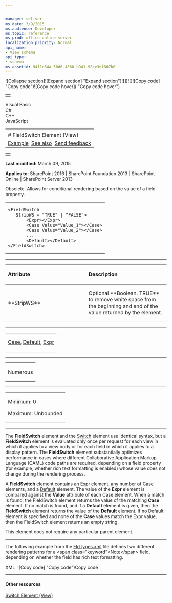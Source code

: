 ```yaml
---


manager: soliver
ms.date: 3/9/2015
ms.audience: Developer
ms.topic: reference
ms.prod: office-online-server
localization_priority: Normal
api_name:
- View schema
api_type:
- schema
ms.assetid: 94f1c64a-50d6-4560-b941-98ce3df807b0
---
```


![Collapse
section]![Expand
section] "Expand section")![]()![])![]![]()![Copy
code] "Copy code")![Copy code
hover]( "Copy code hover")
<table>
<tbody>
<tr class="odd">
<td align="left"></td>
</tr>
</tbody>
</table>

Visual Basic  
C\#  
C++  
JavaScript  

<table>
<tbody>
<tr class="odd">
<td align="left"><span id="runningHeaderText"></span></td>
</tr>
<tr class="even">
<td align="left"># FieldSwitch Element (View)</td>
</tr>
<tr class="odd">
<td align="left"><a href="#exampleToggle">Example</a>  <a href="#seeAlsoToggle">See also</a>  <span id="headfeedbackarea" class="feedbackhead"><a href="javascript:SubmitFeedback(&#39;docthis@Microsoft.com&#39;,&#39;&#39;,&#39;&#39;,&#39;&#39;,&#39;1.0.18082.1225&#39;,&#39;%0\dThank%20you%20for%20your%20feedback.%20The%20developer%20writing%20teams%20use%20your%20feedback%20to%20improve%20documentation.%20While%20we%20are%20reviewing%20your%20feedback,%20we%20may%20send%20you%20e-mail%20to%20ask%20for%20clarification%20or%20feedback%20on%20a%20solution.%20We%20do%20not%20use%20your%20e-mail%20address%20for%20any%20other%20purpose%20and%20we%20delete%20it%20after%20we%20finish%20our%20review.%0\AFor%20further%20information%20about%20the%20privacy%20policies%20of%20Microsoft,%20please%20see%20http://privacy.microsoft.com/en-us/default.aspx.%0\A%0\d&#39;,&#39;Customer%20feedback&#39;);">Send feedback</a></span></td>
</tr>
</tbody>
</table>

<table>
<colgroup>
<col width="100%" />
</colgroup>
<tbody>
<tr class="odd">
<td align="left"></td>
</tr>
</tbody>
</table>

**Last modified:** March 09, 2015

**Applies to**: SharePoint 2016 | SharePoint Foundation 2013 |
SharePoint Online | SharePoint Server 2013

Obsolete. Allows for conditional rendering based on the value of a field
property.

<span codelanguage="other"></span>
<table>
<colgroup>
<col width="100%" />
</colgroup>
<tbody>
<tr class="odd">
<td align="left"><pre><code>&lt;FieldSwitch
   StripWS = &quot;TRUE&quot; | &quot;FALSE&quot;&gt;
       &lt;Expr&gt;&lt;/Expr&gt;
       &lt;Case Value=&quot;Value_1&quot;&gt;&lt;/Case&gt;
       &lt;Case Value=&quot;Value_2&quot;&gt;&lt;/Case&gt;
       ...
       &lt;Default&gt;&lt;/Default&gt;
&lt;/FieldSwitch&gt;</code></pre></td>
</tr>
</tbody>
</table>


-----------------------------------------------------------------------------------------------------------------------------------------------------------------------------------------------

<table>
<colgroup>
<col width="50%" />
<col width="50%" />
</colgroup>
<thead>
<tr class="header">
<th align="left"><p>Attribute</p></th>
<th align="left"><p>Description</p></th>
</tr>
</thead>
<tbody>
<tr class="odd">
<td align="left"><p>**StripWS**</p></td>
<td align="left"><p>Optional **Boolean</span>. <span class="keyword">TRUE** to remove white space from the beginning and end of the value returned by the element.</p></td>
</tr>
</tbody>
</table>


---------------------------------------------------------------------------------------------------------------------------------------------------------------------------------------------------

<table>
<colgroup>
<col width="100%" />
</colgroup>
<tbody>
<tr class="odd">
<td align="left"><p><a href="case-element-view.md">Case</a>, <a href="default-element-view.md">Default</a>, <a href="expr-element-view.md">Expr</a></p></td>
</tr>
</tbody>
</table>


----------------------------------------------------------------------------------------------------------------------------------------------------------------------------------------------------

<table>
<colgroup>
<col width="100%" />
</colgroup>
<tbody>
<tr class="odd">
<td align="left"><p>Numerous</p></td>
</tr>
</tbody>
</table>


------------------------------------------------------------------------------------------------------------------------------------------------------------------------------------------------

<table>
<colgroup>
<col width="100%" />
</colgroup>
<tbody>
<tr class="odd">
<td align="left"><p>Minimum: 0</p>
<p>Maximum: Unbounded</p></td>
</tr>
</tbody>
</table>


----------------------------------------------------------------------------------------------------------------------------------------------------------------------------------------------------------------------------

The **FieldSwitch** element and the
[Switch](switch-element-view.md) element use identical
syntax, but a **FieldSwitch** element is
evaluated only once per request for each view in which it applies to a
view body or for each field in which it applies to a display pattern.
The **FieldSwitch** element substantially
optimizes performance in cases where different Collaborative Application
Markup Language (CAML) code paths are required, depending on a field
property (for example, whether rich text formatting is enabled) whose
value does not change during the rendering process.

A **FieldSwitch** element contains an
[Expr](expr-element-view.md) element, any number of
[Case](case-element-view.md) elements, and a
[Default](default-element-view.md) element. The value
of the **Expr** element is compared against the
**Value** attribute of each <span
class="keyword">Case</span> element. When a match is found, the <span
class="keyword">FieldSwitch</span> element returns the value of the
matching **Case** element. If no match is
found, and if a **Default** element is given,
then the **FieldSwitch** element returns the
value of the **Default** element. If no <span
class="keyword">Default</span> element is specified and none of the
**Case** values match the <span
class="keyword">Expr</span> value, then the <span
class="keyword">FieldSwitch</span> element returns an empty string.

This element does not require any particular parent element.


------------------------------------------------------------------------------------------------------------------------------------------------------------------------------------------

The following example from the
[FldTypes.xml](http://msdn.microsoft.com/library/8f8db866-03f8-4001-aae3-4c4102a7aed6(Office.15).aspx)
file defines two different rendering patterns for a <span
class="keyword">Note</span> field, depending on whether the field has
rich text formatting.

<span codelanguage="xmlLang"></span>
XML 
<span class="copyCode" onclick="CopyCode(this)"
onkeypress="CopyCode_CheckKey(this, event)"
onmouseover="ChangeCopyCodeIcon(this)"
onmouseout="ChangeCopyCodeIcon(this)" tabindex="0">![Copy
code] "Copy code")Copy code</span>
    <RenderPattern Name="DisplayPattern" DisplayName="DisplayPattern">
       <FieldSwitch>
          <Expr>
             <Property Select="RichText" />
          </Expr>
          <Case Value="TRUE">
             <Column AutoHyperLinkNoEncoding="TRUE" />
          </Case>
          <Default>
             <Column HTMLEncode="TRUE" AutoHyperLink="TRUE" 
                AutoNewLine="TRUE" />
          </Default>
       </FieldSwitch>
    </RenderPattern>


-------------------------------------------------------------------------------------------------------------------------------------------------------------------------------------------

#### Other resources

[Switch Element
(View)](switch-element-view.md)</span>








